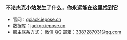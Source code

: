 ### 不论杰克小站发生了什么，你永远能在这里找到它

- 官网：[gcjack.iepose.cn](gcjack.iepose.cn)
- 数据库：[jackgc.iepose.cn](jackgc.iepose.cn)
- 服主联系方式：
[微信](https://github.com/user-attachments/assets/eaf549b2-0630-487b-9dae-ef3b29034e24)
[QQ](https://github.com/user-attachments/assets/3cb862df-b22f-40be-9f8c-ee152a4c7e93)
邮箱：3387287031@qq.com
